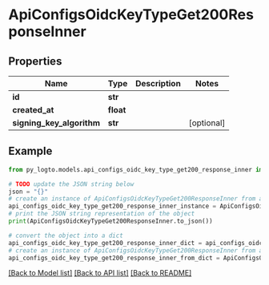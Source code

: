 # ApiConfigsOidcKeyTypeGet200ResponseInner


## Properties

Name | Type | Description | Notes
------------ | ------------- | ------------- | -------------
**id** | **str** |  | 
**created_at** | **float** |  | 
**signing_key_algorithm** | **str** |  | [optional] 

## Example

```python
from py_logto.models.api_configs_oidc_key_type_get200_response_inner import ApiConfigsOidcKeyTypeGet200ResponseInner

# TODO update the JSON string below
json = "{}"
# create an instance of ApiConfigsOidcKeyTypeGet200ResponseInner from a JSON string
api_configs_oidc_key_type_get200_response_inner_instance = ApiConfigsOidcKeyTypeGet200ResponseInner.from_json(json)
# print the JSON string representation of the object
print(ApiConfigsOidcKeyTypeGet200ResponseInner.to_json())

# convert the object into a dict
api_configs_oidc_key_type_get200_response_inner_dict = api_configs_oidc_key_type_get200_response_inner_instance.to_dict()
# create an instance of ApiConfigsOidcKeyTypeGet200ResponseInner from a dict
api_configs_oidc_key_type_get200_response_inner_from_dict = ApiConfigsOidcKeyTypeGet200ResponseInner.from_dict(api_configs_oidc_key_type_get200_response_inner_dict)
```
[[Back to Model list]](../README.md#documentation-for-models) [[Back to API list]](../README.md#documentation-for-api-endpoints) [[Back to README]](../README.md)


